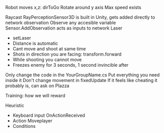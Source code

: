 Robot moves x,z: dirToGo
Rotate around y axis
Max speed exists

Raycast
RayPerceptionSensor3D is built in Unity, gets added directly to network observation
Observe any accesible variable
	Sensor.AddObservation acts as inputs to network
Laser 
- setLaser
- Distance is automatic
- Cant move and shoot at same time
- Shots in direction you are facing: transform.forward
- While shooting you cannot move
- Freezes enemy for 3 seconds, 1 second invincible after

Only change the code in the YourGroupName.cs 
Put everything you need inside it
Don't change movement in fixedUpdate 
If it feels like cheating it probably is, can ask on PIazza

Training: how we will reward

Heuristic
- Keyboard input
OnActionReceived
- Action
Moveplayer
- Conditions

